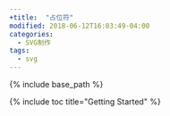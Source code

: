 ```yaml
---
+title:  "占位符"
modified: 2018-06-12T16:03:49-04:00
categories: 
  - SVG制作
tags:
  - svg
---
```


{% include base_path %}

{% include toc title="Getting Started" %}
